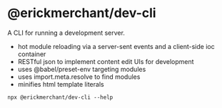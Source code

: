 # @erickmerchant/dev-cli

A CLI for running a development server.

- hot module reloading via a server-sent events and a client-side ioc container
- RESTful json to implement content edit UIs for development
- uses @babel/preset-env targeting modules
- uses import.meta.resolve to find modules
- minifies html template literals

```
npx @erickmerchant/dev-cli --help
```
